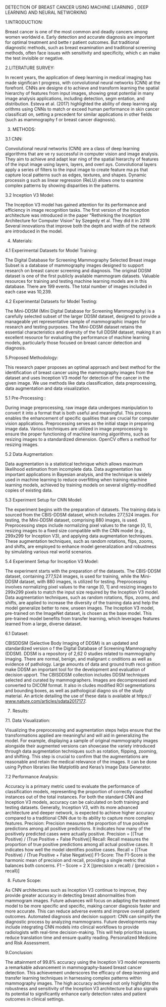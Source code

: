 DETECTION OF BREAST CANCER USING MACHINE LEARNING , DEEP LEARNING AND NEURAL NETWORKING

1.INTRODUCTION: 

Breast cancer is one of the most common and deadly cancers among women worldwid
 e. Early detection and accurate diagnosis are important for optimal treatment and bette
 r patient outcomes. But traditional diagnostic methods, such as breast examination and
 traditional screening methods, often face issues with sensitivity and specificity, which c
 an make the test invisible or negative. 
 
 2.LITERATURE SURVEY: 
 
In recent years, the application of deep learning in medical imaging has made significan
 t progress, with convolutional neural networks (CNN) at the forefront. CNNs are designe
 d to achieve and transform learning the spatial hierarchy of features from input images, 
showing great potential in many image analysis applications, including detection, segm
 entation, and distribution. Esteva et al. (2017) highlighted the ability of deep learning alg
 orithms using CNNs to match or exceed human performance in skin cancer classificati
 on, setting a precedent for similar applications in other fields (such as mammography f
 or breast cancer diagnosis). 
 
 3. METHODS:
  
3.1 CNN:
    
Convolutional neural networks (CNN) are a class of deep learning algorithms that are ve
 ry successful in computer vision and image analysis. They aim to achieve and adapt lear
 ning of the spatial hierarchy of features of the input image using layers, layers, and overl
 ays. Convolutional layers apply a series of filters to the input image to create feature ma
 ps that capture local patterns such as edges, textures, and shapes. Dynamic processin
 g such as linear regression (ReLU) allows one to examine complex patterns by showing 
disparities in the patterns. 

3.2 Inception V3 Model: 

The Inception V3 model has gained attention for its performance and efficiency in image 
recognition tasks. The first version of the Inception architecture was introduced in the 
paper "Rethinking the Inception Architecture for Computer Vision" by Szegedy et al. They 
did it in 2016 Several innovations that improve both the depth and width of the network 
are introduced in the model.

4. Materials:

4.1 Experimental Datasets for Model Training: 

The Digital Database for Screening Mammography Selected Breast image Subset is a 
database of mammography images designed to support research on breast cancer 
screening and diagnosis. The original DDSM dataset is one of the first publicly available 
mammogram datasets. Valuable resources for training and testing machine learning 
models are in this database. There are 199 events. The total number of images included 
in each case was 10,239. 

4.2  Experimental Datasets for Model Testing: 

The Mini-DDSM (Mini Digital Database for Screening Mammography) is a 
carefully selected subset of the larger DDSM dataset, designed to provide a 
manageable yet representative sample of mammographic images for 
research and testing purposes. The Mini-DDSM dataset retains the essential 
characteristics and diversity of the full DDSM dataset, making it an excellent 
resource for evaluating the performance of machine learning models, 
particularly those focused on breast cancer detection and diagnosis.

5.Proposed Methodology: 

This research paper proposes an optimal approach and best method for the identification 
of breast cancer using the mammography images from the dataset and uses Inception 
V3 model for detection of the cancer in the given image. We use methods like data 
classification, data preprocessing, data augmentation and data visualization.

5.1 Pre-Processing : 

During image preprocessing, raw image data undergoes manipulation to convert it into a 
format that is both useful and meaningful. This process enables the enhancement of 
specific qualities that are crucial for computer vision applications. Preprocessing serves 
as the initial stage in preparing image data. Various techniques are utilized in image 
preprocessing to ensure the proper functioning of machine learning algorithms, such as 
resizing images to a standardized dimension. OpenCV offers a method for resizing 
images.

5.2 Data Augmentation: 

Data augmentation is a statistical technique which allows maximum likelihood 
estimation from incomplete data. Data augmentation has important applications in 
Bayesian analysis, and the technique is widely used in machine learning to reduce 
overfitting when training machine learning models, achieved by training models on 
several slightly-modified copies of existing data.

5.3 Experiment Setup for CNN Model: 

The experiment begins with the preparation of datasets. The training data is sourced from 
the CBIS-DDSM dataset, which includes 277,524 images. For testing, the Mini-DDSM 
dataset, comprising 880 images, is used. Preprocessing steps include normalizing pixel 
values to the range [0, 1], resizing images to a fixed size compatible with the CNN model 
(e.g., 299x299 for Inception V3), and applying data augmentation techniques. These 
augmentation techniques, such as random rotations, flips, zooms, and shifts, are 
employed to enhance model generalization and robustness by simulating various real
world scenarios.

5.4 Experiment Setup for Inception V3 Model: 

The experiment starts with the preparation of the datasets. The CBIS-DDSM dataset, 
containing 277,524 images, is used for training, while the Mini-DDSM dataset, with 880 
images, is utilized for testing. Preprocessing involves normalizing pixel values to the 
range [0, 1] and resizing images to 299x299 pixels to match the input size required by the 
Inception V3 model. Data augmentation techniques, such as random rotations, flips, 
zooms, and shifts, are applied to increase the diversity of the training data and help the 
model generalize better to new, unseen images. 
The Inception V3 model, pre-trained on the ImageNet dataset, is chosen as the base 
model. This pre-trained model benefits from transfer learning, which leverages features 
learned from a large, diverse dataset. 

6.1 Dataset: 

CBISDDSM (Selective Body Imaging of DDSM) is an updated and standardized version o
 f the Digital Database of Screening Mammography (DDSM). DDSM is a repository of 2,62
 0 studies related to mammography imaging. There are normal, benign, and malignant c
 onditions as well as evidence of pathology. Large amounts of data and ground truth reco
 gnition make DDSM an important tool for the development and evaluation of decision 
upport. The CBISDDSM collection includes DDSM techniques selected and curated by 
mammographers. Images are decompressed and converted to DICOM format. It also in
 cludes modified ROI segmentations and bounding boxes, as well as pathological diagno
 sis of the study material. An article detailing the use of these data is available at https://
 www.nature.com/articles/sdata2017177.
 
 7. Results:

7.1. Data Visualization: 

Visualizing the preprocessing and augmentation steps helps ensure that the 
transformations applied are meaningful and will aid in generalizing the model. For 
example, displaying a sample of original mammography images alongside their 
augmented versions can showcase the variety introduced through data augmentation 
techniques such as rotation, flipping, zooming, and shifting. This step is crucial to 
confirm that the augmentations are reasonable and retain the medical relevance of the 
images. It can be done using Python libraries like Matplotlib and Keras’s Image Data 
Generator.

7.2 Performance Analysis: 

Accuracy is a primary metric used to evaluate the performance of classification models, 
representing the proportion of correctly classified instances out of the total instances. 
For both the standard CNN and Inception V3 models, accuracy can be calculated on both 
training and testing datasets. Generally, Inception V3, with its more advanced 
architecture and deeper network, is expected to achieve higher accuracy compared to a 
traditional CNN due to its ability to capture more complex features. 
Precision: Precision measures the proportion of true positive predictions among all 
positive predictions. It indicates how many of the positively predicted cases were actually 
positive. 
Precision = [(True Positive) / (True Positive + False Positive)] 
Recall: Recall measures the proportion of true positive predictions among all actual 
positive cases. It indicates how well the model identifies positive cases. 
Recall = [(True Positive) / (True Positive + False Negative)] 
F1-Score: The F1-Score is the harmonic mean of precision and recall, providing a single 
metric that balances both concerns. 
F1 – Score = 2 X [(precision x recall) / (precision + recall)] 

8. Future Scope:
    
As CNN architectures such as Inception V3 continue to improve, they provide greater 
accuracy in detecting breast abnormalities from mammogram images. Future advances 
will focus on adapting the treatment model to be more specific and specific, making 
cancer diagnosis faster and more accurate. This can reduce adverse events and improve 
overall patient outcomes. Automated diagnosis and decision support: 
CNN can simplify the diagnostic process by analyzing mammograms. Future 
developments may include integrating CNN models into clinical workflows to provide 
radiologists with real-time decision-making. This will help prioritize issues, reduce 
translation time and ensure quality reading. Personalized Medicine and Risk 
Assessment.

9.Conclusion: 

The attainment of 99.8% accuracy using the Inception V3 model represents a remarkable 
advancement in mammography-based breast cancer detection. This achievement 
underscores the efficacy of deep learning and transfer learning techniques in harnessing 
complex patterns within mammography images. The high accuracy achieved not only 
highlights the robustness and sensitivity of the Inception V3 architecture but also signals 
its potential to significantly enhance early detection rates and patient outcomes in 
clinical settings.
